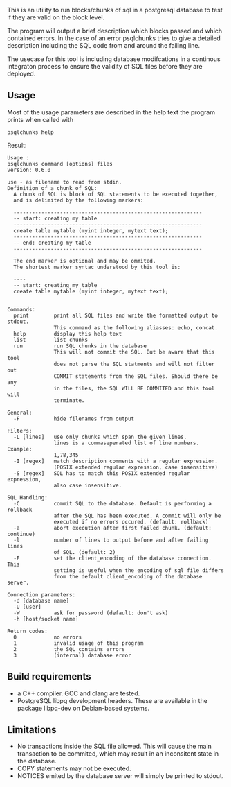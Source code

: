 This is an utility to run blocks/chunks of sql in a
postgresql database to test if they are valid on the block level.

The program will output a brief description which blocks passed and which
contained errors. In the case of an error psqlchunks tries to give
a detailed description including the SQL code from and around the
failing line.

The usecase for this tool is including database modifcations in a 
continous integraton process to ensure the validity of SQL files
before they are deployed.


Usage
-----

Most of the usage parameters are described in the help text
the program prints when called with

    psqlchunks help


Result:

    Usage :  
    psqlchunks command [options] files
    version: 0.6.0

    use - as filename to read from stdin.
    Definition of a chunk of SQL:
      A chunk of SQL is block of SQL statements to be executed together,
      and is delimited by the following markers:

      -------------------------------------------------------------
      -- start: creating my table
      -------------------------------------------------------------
      create table mytable (myint integer, mytext text);
      -------------------------------------------------------------
      -- end: creating my table
      -------------------------------------------------------------

      The end marker is optional and may be ommited.
      The shortest marker syntac understood by this tool is:

      ----
      -- start: creating my table
      create table mytable (myint integer, mytext text);


    Commands:
      print        print all SQL files and write the formatted output to stdout.
                   This command as the following aliasses: echo, concat.
      help         display this help text
      list         list chunks
      run          run SQL chunks in the database
                   This will not commit the SQL. But be aware that this tool
                   does not parse the SQL statments and will not filter out
                   COMMIT statements from the SQL files. Should there be any
                   in the files, the SQL WILL BE COMMITED and this tool will
                   terminate.

    General:
      -F           hide filenames from output

    Filters:
      -L [lines]   use only chunks which span the given lines.
                   lines is a commaseperated list of line numbers. Example:
                   1,78,345
      -I [regex]   match description comments with a regular expression.
                   (POSIX extended regular expression, case insensitive)
      -S [regex]   SQL has to match this POSIX extended regular expression,
                   also case insensitive.

    SQL Handling:
      -C           commit SQL to the database. Default is performing a rollback
                   after the SQL has been executed. A commit will only be
                   executed if no errors occured. (default: rollback)
      -a           abort execution after first failed chunk. (default: continue)
      -l           number of lines to output before and after failing lines
                   of SQL. (default: 2)
      -E           set the client_encoding of the database connection. This
                   setting is useful when the encoding of sql file differs
                   from the default client_encoding of the database server.

    Connection parameters:
      -d [database name]
      -U [user]
      -W           ask for password (default: don't ask)
      -h [host/socket name]

    Return codes:
      0            no errors
      1            invalid usage of this program
      2            the SQL contains errors
      3            (internal) database error



Build requirements
------------------

- a C++ compiler. GCC and clang are tested.
- PostgreSQL libpq development headers. These are available in the package libpq-dev on Debian-based systems.

Limitations
-----------

- No transactions inside the SQL file allowed. This will cause the main transaction to be commited, which may
  result in an inconsitent state in the database.
- COPY statements may not be executed.
- NOTICES emited by the database server will simply be printed to stdout.
